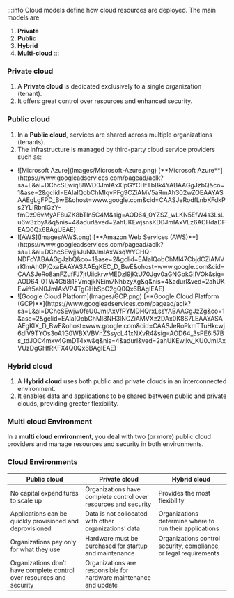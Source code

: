 :::info 
Cloud models define how cloud resources are deployed. The main models
are 
   1. **Private**
   2. **Public** 
   3. **Hybrid** 
   4. **Multi-cloud**
:::

### Private cloud

1. A **Private cloud** is dedicated exclusively to a single organization
   (tenant).
2. It offers great control over resources and enhanced security.

### Public cloud

1. In a **Public cloud**, services are shared across multiple organizations
   (tenants).
2. The infrastructure is managed by third-party cloud service providers such as:

<ul class="icon-list no-bullets">
  <li>![Microsoft Azure](Images/Microsoft-Azure.png) [**Microsoft Azure**](https://www.googleadservices.com/pagead/aclk?sa=L&ai=DChcSEwiq88WD0JmIAxXlpGYCHfTbBk4YABAAGgJzbQ&co=1&ase=2&gclid=EAIaIQobChMIqvPFg9CZiAMV5aRmAh302wZOEAAYASAAEgLgFPD_BwE&ohost=www.google.com&cid=CAASJeRodfLnbKFdkPs2YLIRbnlGzY-fmDz96vMyAF8uZK8bTln5C4M&sig=AOD64_0YZSZ_wLKN5EfW4s3LsLu6w3zbyA&q&nis=4&adurl&ved=2ahUKEwjsnsKD0JmIAxVLz6ACHdaDFEAQ0Qx6BAgUEAE)</li>
  <li>![AWS](Images/AWS.png) [**Amazon Web Services (AWS)**](https://www.googleadservices.com/pagead/aclk?sa=L&ai=DChcSEwjjsJuN0JmIAxWsqWYCHQ-NDFoYABAAGgJzbQ&co=1&ase=2&gclid=EAIaIQobChMI47CbjdCZiAMVrKlmAh0PjQxaEAAYASAAEgKEC_D_BwE&ohost=www.google.com&cid=CAASJeRo8anFZufFJ7jtUiickrwMEDzI9jKtU70Jgv0aGNGbkGIIVOk&sig=AOD64_0TW4Gti8i1FVmqjkNEim7NhbzyXg&q&nis=4&adurl&ved=2ahUKEwift5aN0JmIAxVP4TgGHbSpC2gQ0Qx6BAgIEAE)</li>
  <li>![Google Cloud Platform](Images/GCP.png) [**Google Cloud Platform (GCP)**](https://www.googleadservices.com/pagead/aclk?sa=L&ai=DChcSEwjw0feU0JmIAxVfPYMDHQrxLssYABAAGgJzZg&co=1&ase=2&gclid=EAIaIQobChMI8NH3lNCZiAMVXz2DAx0K8S7LEAAYASAAEgKlX_D_BwE&ohost=www.google.com&cid=CAASJeRoPkmTTuHkcwj6dlV9TYOs3oA1G0WBXVBVnZSsycL41xNXvR4&sig=AOD64_3sPE6I57Bs_tdJOC4mxv4GmDT4xw&q&nis=4&adurl&ved=2ahUKEwjkv_KU0JmIAxVUzDgGHfRKFX4Q0Qx6BAgIEAE)</li>
</ul>

### Hybrid cloud

1. A **Hybrid cloud** uses both public and private clouds in an interconnected
   environment.
2. It enables data and applications to be shared between public and private
   clouds, providing greater flexibility.

### Multi cloud Environment

In a **multi cloud environment**, you deal with two (or more) public cloud
providers and manage resources and security in both environments.

### Cloud Environments

| **Public cloud**                                                      | **Private cloud**                                                 | **Hybrid cloud**                                                  |
| --------------------------------------------------------------------- | ----------------------------------------------------------------- | ----------------------------------------------------------------- |
| No capital expenditures to scale up                                   | Organizations have complete control over resources and security   | Provides the most flexibility                                     |
| Applications can be quickly provisioned and deprovisioned             | Data is not collocated with other organizations’ data             | Organizations determine where to run their applications           |
| Organizations pay only for what they use                              | Hardware must be purchased for startup and maintenance            | Organizations control security, compliance, or legal requirements |
| Organizations don’t have complete control over resources and security | Organizations are responsible for hardware maintenance and update |                                                                   |

